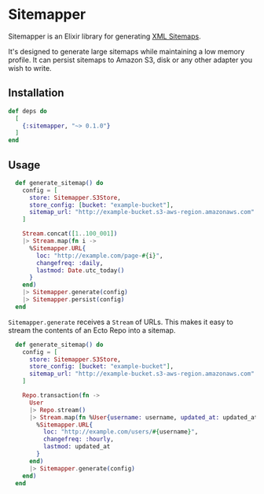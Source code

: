 # Sitemapper

Sitemapper is an Elixir library for generating [XML Sitemaps](https://www.sitemaps.org).

It's designed to generate large sitemaps while maintaining a low memory profile. It can persist sitemaps to Amazon S3, disk or any other adapter you wish to write.

## Installation

```elixir
def deps do
  [
    {:sitemapper, "~> 0.1.0"}
  ]
end
```

## Usage

```elixir
  def generate_sitemap() do
    config = [
      store: Sitemapper.S3Store,
      store_config: [bucket: "example-bucket"],
      sitemap_url: "http://example-bucket.s3-aws-region.amazonaws.com"
    ]

    Stream.concat([1..100_001])
    |> Stream.map(fn i ->
      %Sitemapper.URL{
        loc: "http://example.com/page-#{i}",
        changefreq: :daily,
        lastmod: Date.utc_today()
      }
    end)
    |> Sitemapper.generate(config)
    |> Sitemapper.persist(config)
  end
```

`Sitemapper.generate` receives a `Stream` of URLs. This makes it easy to stream the contents of an Ecto Repo into a sitemap.

```elixir
  def generate_sitemap() do
    config = [
      store: Sitemapper.S3Store,
      store_config: [bucket: "example-bucket"],
      sitemap_url: "http://example-bucket.s3-aws-region.amazonaws.com"
    ]

    Repo.transaction(fn ->
      User
      |> Repo.stream()
      |> Stream.map(fn %User{username: username, updated_at: updated_at} ->
        %Sitemapper.URL{
          loc: "http://example.com/users/#{username}",
          changefreq: :hourly,
          lastmod: updated_at
        }
      end)
      |> Sitemapper.generate(config)
    end)
  end
```
